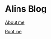 # Alins Blog

[About me](Alins%20Blog%2020ab26d8826a4e42b9dd829881802348/About%20me%200e7063ed2e1b45649f000c87aa3bb41b.md)

[Root me](Alins%20Blog%2020ab26d8826a4e42b9dd829881802348/Root%20me%207952986182a94359a8e2292680ab2088.csv)